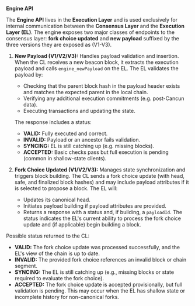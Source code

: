 **Engine API**

The **Engine API** lives in the **Execution Layer** and is used exclusively for internal communication between the **Consensus Layer** and the **Execution Layer (EL)**. The engine exposes two major classes of endpoints to the consensus layer: **fork choice updated** and **new payload** suffixed by the three versions they are exposed as (V1-V3).

1.  **New Payload (V1/V2/V3):**
    Handles payload validation and insertion. When the CL receives a new beacon block, it extracts the execution payload and calls `engine_newPayload` on the EL. The EL validates the payload by:

    -   Checking that the parent block hash in the payload header exists and matches the expected parent in the local chain.
    -   Verifying any additional execution commitments (e.g. post-Cancun data).
    -   Executing transactions and updating the state.

    The response includes a status:

    -   **VALID:** Fully executed and correct.
    -   **INVALID:** Payload or an ancestor fails validation.
    -   **SYNCING:** EL is still catching up (e.g. missing blocks).
    -   **ACCEPTED:** Basic checks pass but full execution is pending (common in shallow-state clients).
2.  **Fork Choice Updated (V1/V2/V3):**
    Manages state synchronization and triggers block building. The CL sends a fork choice update (with head, safe, and finalized block hashes) and may include payload attributes if it is selected to propose a block. The EL will:

    -   Updates its canonical head.
    -   Initiates payload building if payload attributes are provided.
    -   Returns a response with a status and, if building, a `payloadId`. The status indicates the EL's current ability to process the fork choice update and (if applicable) begin building a block.

Possible status returned to the CL:

-   **VALID:** The fork choice update was processed successfully, and the EL's view of the chain is up to date.
-   **INVALID:** The provided fork choice references an invalid block or chain segment.
-   **SYNCING:** The EL is still catching up (e.g., missing blocks or state required to evaluate the fork choice).
-   **ACCEPTED:** The fork choice update is accepted provisionally, but full validation is pending. This may occur when the EL has shallow state or incomplete history for non-canonical forks.